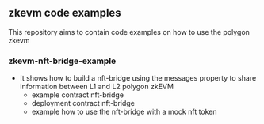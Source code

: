 ## zkevm code examples
This repository aims to contain code examples on how to use the polygon zkevm

### zkevm-nft-bridge-example
- It shows how to build a nft-bridge using the messages property to share information between L1 and L2 polygon zkEVM
  - example contract nft-bridge
  - deployment contract nft-bridge
  - example how to use the nft-bridge with a mock nft token